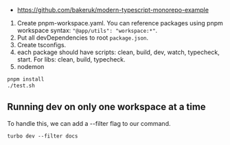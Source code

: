 - https://github.com/bakeruk/modern-typescript-monorepo-example

1. Create pnpm-workspace.yaml. You can reference packages using pnpm workspace syntax: `"@app/utils": "workspace:*"`.
1. Put all devDependencies to root `package.json`.
1. Create tsconfigs.
1. each package should have scripts: clean, build, dev, watch, typecheck, start. For libs: clean, build, typecheck.
1. nodemon

```sh
pnpm install
./test.sh
```


## Running dev on only one workspace at a time

To handle this, we can add a --filter flag to our command.

    turbo dev --filter docs

